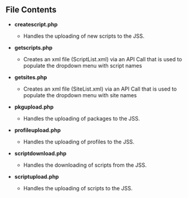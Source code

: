 ## File Contents

* **createscript.php**
  * Handles the uploading of new scripts to the JSS.
  
* **getscripts.php**
  * Creates an xml file (ScriptList.xml) via an API Call that is used to populate the dropdown menu with script names
  
* **getsites.php**
  * Creates an xml file (SiteList.xml) via an API Call that is used to populate the dropdown menu with site names
  
* **pkgupload.php**
  * Handles the uploading of packages to the JSS.

* **profileupload.php**
  * Handles the uploading of profiles to the JSS.

* **scriptdownload.php**
  * Handles the downloading of scripts from the JSS.

* **scriptupload.php**
  * Handles the uploading of scripts to the JSS.
